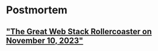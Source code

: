 # Postmortem

## ["The Great Web Stack Rollercoaster on November 10, 2023"](https://docs.google.com/document/d/1Fepa4-4732CdkAT4NiQfEyGX7wjngMDalpSscZsHn0M/edit?usp=sharing)
